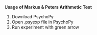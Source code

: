 **Usage of Markus & Peters Arithmetic Test**
1. Download PsychoPy
2. Open .psyexp file in PsychoPy
3. Run experiment with green arrow